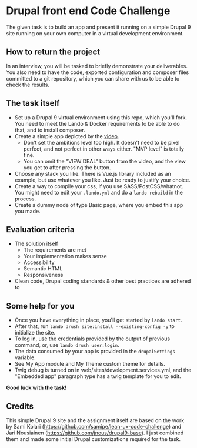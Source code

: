 # Drupal front end Code Challenge

The given task is to build an app and present it running on a simple Drupal 9 site running on
your own computer in a virtual development environment.

## How to return the project

In an interview, you will be tasked to briefly demonstrate your deliverables.
You also need to have the code, exported configuration and composer files committed to a
git repository, which you can share with us to be able to check the results.

## The task itself

* Set up a Drupal 9 virtual environment using this repo, which you'll fork. You need to meet
  the Lando & Docker requirements to be able to do that, and to install composer.
* Create a simple app depicted by the [video](Lean_UX_recruitment_task_demo.mov).
  * Don't set the ambitions level too high. It doesn't need to be pixel perfect, and not perfect
    in other ways either. "MVP level" is totally fine.
  * You can omit the "VIEW DEAL" button from the video, and the view you get to after
    pressing the button.
* Choose any stack you like. There is Vue.js library included as an example, but use whatever
  you like. Just be ready to justify your choice.
* Create a way to compile your css, if you use SASS/PostCSS/whatnot.
  You might need to edit your `.lando.yml` and do a `lando rebuild` in the process.
* Create a dummy node of type Basic page, where you embed this app you made.

## Evaluation criteria

* The solution itself
  * The requirements are met
  * Your implementation makes sense
  * Accessibility
  * Semantic HTML
  * Responsiveness
* Clean code, Drupal coding standards & other best practices are adhered to

## Some help for you
* Once you have everything in place, you'll get started by `lando start`.
* After that, run `lando drush site:install --existing-config -y` to initialize the site.
* To log in, use the credentials provided by the output of previous command, or,
  use `lando drush user:login`.
* The data consumed by your app is provided in the `drupalSettings` variable.
* See My App module and My Theme custom theme for details.
* Twig debug is turned on in web/sites/development.services.yml, and the "Embedded app"
  paragraph type has a twig template for you to edit.

**Good luck with the task!**

## Credits

This simple Drupal 9 site and the assignment itself are based on the work by Sami Kolari
(https://github.com/samipe/lean-ux-code-challenge) and Jari Nousiainen
(https://github.com/jnous/drupal9-base). I just combined them and made some initial Drupal
customizations required for the task.
